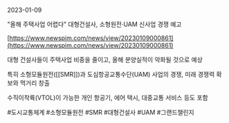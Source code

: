 2023-01-09

"올해 주택사업 어렵다" 대형건설사, 소형원전·UAM 신사업 경쟁 예고

[https://www.newspim.com/news/view/20230109000861](https://www.newspim.com/news/view/20230109000861)

대형 건설사들이 주택사업 비중을 줄이고, 올해 분양실적이 악화될 것으로 예상

특히 소형모듈원전([[SMR]])과 도심항공교통수단(UAM) 사업의 경쟁, 미래 경쟁력 확보와 먹거리 창출

수직이착륙(VTOL)이 가능한 개인 항공기, 에어 택시, 대중교통 서비스 등도 포함

#도시교통체계 #소형모듈원전 #SMR #대형건설사 #UAM #그랜드챌린지
